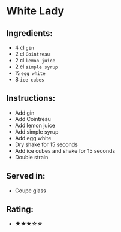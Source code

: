 # White Lady

## Ingredients:
- 4 cl `gin`
- 2 cl `Cointreau`
- 2 cl `lemon juice`
- 2 cl `simple syrup` <!-- - 1 cl `simple syrup` --> <!--  -->
- ½ `egg white`
- 8 `ice cubes`

## Instructions:
- Add gin
- Add Cointreau
- Add lemon juice
- Add simple syrup <!--  -->
- Add egg white
- Dry shake for 15 seconds
- Add ice cubes and shake for 15 seconds
- Double strain

## Served in:
- Coupe glass

## Rating:
- ★★★☆☆